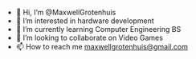 - 👋 Hi, I’m @MaxwellGrotenhuis
- 👀 I’m interested in hardware development
- 🌱 I’m currently learning Computer Engineering BS
- 💞️ I’m looking to collaborate on Video Games
- 📫 How to reach me maxwellgrotenhuis@gmail.com

<!---
MaxwellGrotenhuis/MaxwellGrotenhuis is a ✨ special ✨ repository because its `README.md` (this file) appears on your GitHub profile.
You can click the Preview link to take a look at your changes.
--->
